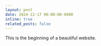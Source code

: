 ```yaml
---
layout: post
date: 2024-12-17 00:00:00-0400
inline: true
related_posts: false
---
```


This is the beginning of a beautiful website.